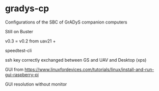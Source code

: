 # gradys-cp

Configurations of the SBC of GrADyS companion computers

Still on Buster

v0.3 = v0.2 from uav21 +

speedtest-cli

ssh key correctly exchanged between GS and UAV and Desktop (xps)

GUI from https://www.linuxfordevices.com/tutorials/linux/install-and-run-gui-raspberry-pi

GUI resolution without monitor
